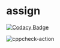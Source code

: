 # assign

[![Codacy Badge](https://api.codacy.com/project/badge/Grade/bf7922a82dea40e9b69a07c224b4785d)](https://app.codacy.com/manual/rbk13/assign?utm_source=github.com&utm_medium=referral&utm_content=rbk13/assign&utm_campaign=Badge_Grade_Dashboard)

![cppcheck-action](https://github.com/rbk13/assign/workflows/cppcheck-action/badge.svg)
